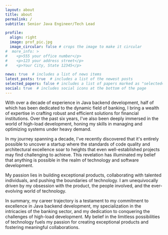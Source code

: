 ```yaml
---
layout: about
title: about
permalink: /
subtitle: Senior Java Engineer/Tech Lead

profile:
  align: right
  image: prof_pic.jpg
  image_circular: false # crops the image to make it circular
#  more_info: >
#    <p>555 your office number</p>
#    <p>123 your address street</p>
#    <p>Your City, State 12345</p>

news: true  # includes a list of news items
latest_posts: true  # includes a list of the newest posts
selected_papers: false # includes a list of papers marked as "selected={true}"
social: true  # includes social icons at the bottom of the page
---
```


With over a decade of experience in Java backend development, half of which has been dedicated to the dynamic field of banking, I bring a wealth of expertise in crafting robust and efficient solutions for financial institutions. Over the past six years, I've also been deeply immersed in the world of high-load development, honing my skills in managing and optimizing systems under heavy demand.

In my journey spanning a decade, I've recently discovered that it's entirely possible to uncover a startup where the standards of code quality and architectural excellence soar to heights that even well-established projects may find challenging to achieve. This revelation has illuminated my belief that anything is possible in the realm of technology and software development.

My passion lies in building exceptional products, collaborating with talented individuals, and pushing the boundaries of technology. I am unequivocally driven by my obsession with the product, the people involved, and the ever-evolving world of technology.

In summary, my career trajectory is a testament to my commitment to excellence in Java backend development, my specialization in the intricacies of the banking sector, and my dedication to conquering the challenges of high-load development. My belief in the limitless possibilities of technology fuels my passion for creating exceptional products and fostering meaningful collaborations.